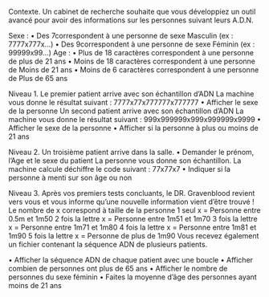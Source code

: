 Contexte.
Un cabinet de recherche souhaite que vous développiez un outil
avancé pour avoir des informations sur les personnes suivant leurs
A.D.N.


Sexe :
• Des 7correspondent à une personne de sexe Masculin (ex : 7777x777x…)
• Des 9correspondent à une personne de sexe Féminin (ex : 99999x99…)
Age :
• Plus de 18 caractères correspondent à une personne de plus de 21 ans
• Moins de 18 caractères correspondent à une personne de Moins de 21 ans
• Moins de 6 caractères correspondent à une personne de Plus de 65 ans


Niveau 1.
Le premier patient arrive avec son échantillon d’ADN
La machine vous donne le résultat suivant : 7777x77x777777x777777
• Afficher le sexe de la personne
Un second patient arrive avec son échantillon d’ADN
La machine vous donne le résultat suivant : 999x999999x999x999999x9999
• Afficher le sexe de la personne
• Afficher si la personne à plus ou moins de 21 ans


Niveau 2.
Un troisième patient arrive dans la salle.
• Demander le prénom, l’Age et le sexe du patient
La personne vous donne son échantillon.
La machine calcule déchiffre le code suivant : 77x77x7
• Indiquer si la personne à menti sur son âge ou non


Niveau 3.
Après vos premiers tests concluants, le DR. Gravenblood revient vers vous et vous informe
qu’une nouvelle information vient d’être trouvé !
Le nombre de x correspond à taille de la personne
1 seul x = Personne entre 0.5m et 1m50
2 fois la lettre x = Personne entre 1m51 et 1m70
3 fois la lettre x = Personne entre 1m71 et 1m80
4 fois la lettre x = Personne entre 1m81 et 1m90
5 fois la lettre x = Personne de plus de 1m90
Vous recevez également un fichier contenant la séquence ADN de plusieurs patients.

• Afficher la séquence ADN de chaque patient avec une boucle
• Afficher combien de personnes ont plus de 65 ans
• Afficher le nombre de personnes du sexe féminin
• Faites la moyenne d’âge des personnes ayant moins de 21 ans
